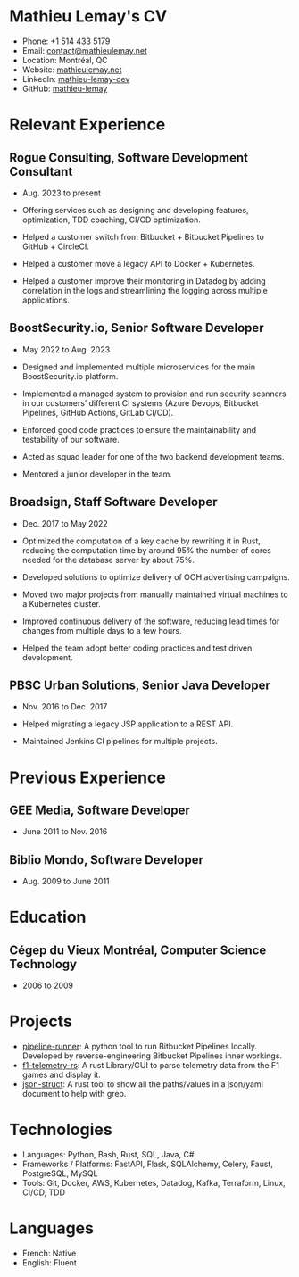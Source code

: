 # Mathieu Lemay's CV

- Phone: +1 514 433 5179
- Email: [contact@mathieulemay.net](mailto:contact@mathieulemay.net)
- Location: Montréal, QC
- Website: [mathieulemay.net](https://mathieulemay.net/)
- LinkedIn: [mathieu-lemay-dev](https://linkedin.com/in/mathieu-lemay-dev)
- GitHub: [mathieu-lemay](https://github.com/mathieu-lemay)


# Relevant Experience

## Rogue Consulting, Software Development Consultant

- Aug. 2023 to present 

- Offering services such as designing and developing features, optimization, TDD coaching, CI/CD optimization.
- Helped a customer switch from Bitbucket + Bitbucket Pipelines to GitHub + CircleCI.
- Helped a customer move a legacy API to Docker + Kubernetes.
- Helped a customer improve their monitoring in Datadog by adding correlation in the logs and streamlining the logging across multiple applications.

## BoostSecurity.io, Senior Software Developer

- May 2022 to Aug. 2023 

- Designed and implemented multiple microservices for the main BoostSecurity.io platform.
- Implemented a managed system to provision and run security scanners in our customers’ different CI systems (Azure Devops, Bitbucket Pipelines, GitHub Actions, GitLab CI/CD).
- Enforced good code practices to ensure the maintainability and testability of our software.
- Acted as squad leader for one of the two backend development teams.
- Mentored a junior developer in the team.

## Broadsign, Staff Software Developer

- Dec. 2017 to May 2022 

- Optimized the computation of a key cache by rewriting it in Rust, reducing the computation time by around 95% the number of cores needed for the database server by about 75%.
- Developed solutions to optimize delivery of OOH advertising campaigns.
- Moved two major projects from manually maintained virtual machines to a Kubernetes cluster.
- Improved continuous delivery of the software, reducing lead times for changes from multiple days to a few hours.
- Helped the team adopt better coding practices and test driven development.

## PBSC Urban Solutions, Senior Java Developer

- Nov. 2016 to Dec. 2017 

- Helped migrating a legacy JSP application to a REST API.
- Maintained Jenkins CI pipelines for multiple projects.

# Previous Experience

## GEE Media, Software Developer

- June 2011 to Nov. 2016 


## Biblio Mondo, Software Developer

- Aug. 2009 to June 2011 


# Education

## Cégep du Vieux Montréal, Computer Science Technology

- 2006 to 2009 


# Projects

- [pipeline-runner](https://github.com/mathieu-lemay/pipeline-runner): A python tool to run Bitbucket Pipelines locally. Developed by reverse-engineering Bitbucket Pipelines inner workings.
- [f1-telemetry-rs](https://github.com/mathieu-lemay/f1-telemetry-rs): A rust Library/GUI to parse telemetry data from the F1 games and display it.
- [json-struct](https://github.com/mathieu-lemay/json-struct): A rust tool to show all the paths/values in a json/yaml document to help with grep.
# Technologies

- Languages: Python, Bash, Rust, SQL, Java, C#
- Frameworks / Platforms: FastAPI, Flask, SQLAlchemy, Celery, Faust, PostgreSQL, MySQL
- Tools: Git, Docker, AWS, Kubernetes, Datadog, Kafka, Terraform, Linux, CI/CD, TDD
# Languages

- French: Native
- English: Fluent

